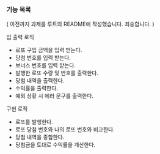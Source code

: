 ### 기능 목록 
( 이전까지 과제를 루트의 README에 작성했습니다. 죄송합니다. )


입 출력 로직
- 로또 구입 금액을 입력 받는다.
- 당첨 번호를 입력 받는다.
- 보너스 번호를 입력 받는다.
- 발행한 로또 수량 및 번호를 출력한다.
- 당첨 내역을 출력한다.
- 수익률을 출력한다.
- 예외 상황 시 에러 문구를 출력한다.


구현 로직
- 로또를 발행한다.
- 로또 당첨 번호와 나의 로또 번호와 비교한다.
- 당첨 내역을 종합한다.
- 당첨금을 토대로 수익률을 계산한다.
